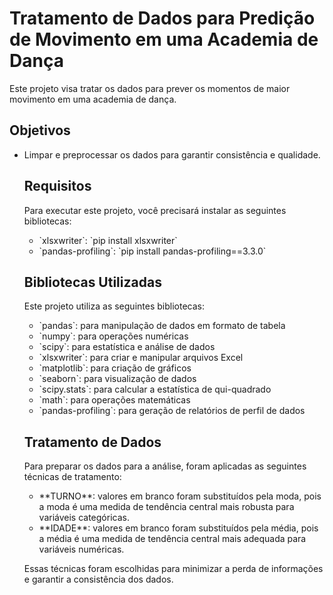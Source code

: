 <!DOCTYPE html> <html> <body> <h1>Tratamento de Dados para Predição de Movimento em uma Academia de Dança</h1> <p>Este projeto visa tratar os dados para prever os momentos de maior movimento em uma academia de dança.</p> <h2>Objetivos</h2> <ul> <li>Limpar e preprocessar os dados para garantir consistência e qualidade.</li>

<h2>Requisitos</h2>
<p>Para executar este projeto, você precisará instalar as seguintes bibliotecas:</p>
<ul>
    <li>`xlsxwriter`: `pip install xlsxwriter`</li>
    <li>`pandas-profiling`: `pip install pandas-profiling==3.3.0`</li>
</ul>

<h2>Bibliotecas Utilizadas</h2>
<p>Este projeto utiliza as seguintes bibliotecas:</p>
<ul>
    <li>`pandas`: para manipulação de dados em formato de tabela</li>
    <li>`numpy`: para operações numéricas</li>
    <li>`scipy`: para estatística e análise de dados</li>
    <li>`xlsxwriter`: para criar e manipular arquivos Excel</li>
    <li>`matplotlib`: para criação de gráficos</li>
    <li>`seaborn`: para visualização de dados</li>
    <li>`scipy.stats`: para calcular a estatística de qui-quadrado</li>
    <li>`math`: para operações matemáticas</li>
    <li>`pandas-profiling`: para geração de relatórios de perfil de dados</li>
</ul>

<h2>Tratamento de Dados</h2>
<p>Para preparar os dados para a análise, foram aplicadas as seguintes técnicas de tratamento:</p>
<ul>
    <li>**TURNO**: valores em branco foram substituídos pela moda, pois a moda é uma medida de tendência central mais robusta para variáveis categóricas.</li>
    <li>**IDADE**: valores em branco foram substituídos pela média, pois a média é uma medida de tendência central mais adequada para variáveis numéricas.</li>
</ul>
<p>Essas técnicas foram escolhidas para minimizar a perda de informações e garantir a consistência dos dados.</p>
